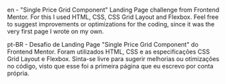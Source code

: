 en -
"Single Price Grid Component" Landing Page challenge from Frontend Mentor. For this I used HTML, CSS, CSS Grid Layout and Flexbox.
Feel free to suggest improvements or optimizations for the coding, since it was the very first page I wrote on my own.

pt-BR -
Desafio de Landing Page "Single Price Grid Component" do Frontend Mentor. Foram utilizados HTML, CSS e as especificações CSS Grid Layout e Flexbox.
Sinta-se livre para sugerir melhorias ou otimizações no código, visto que esse foi a primeira página que eu escrevo por conta própria.
